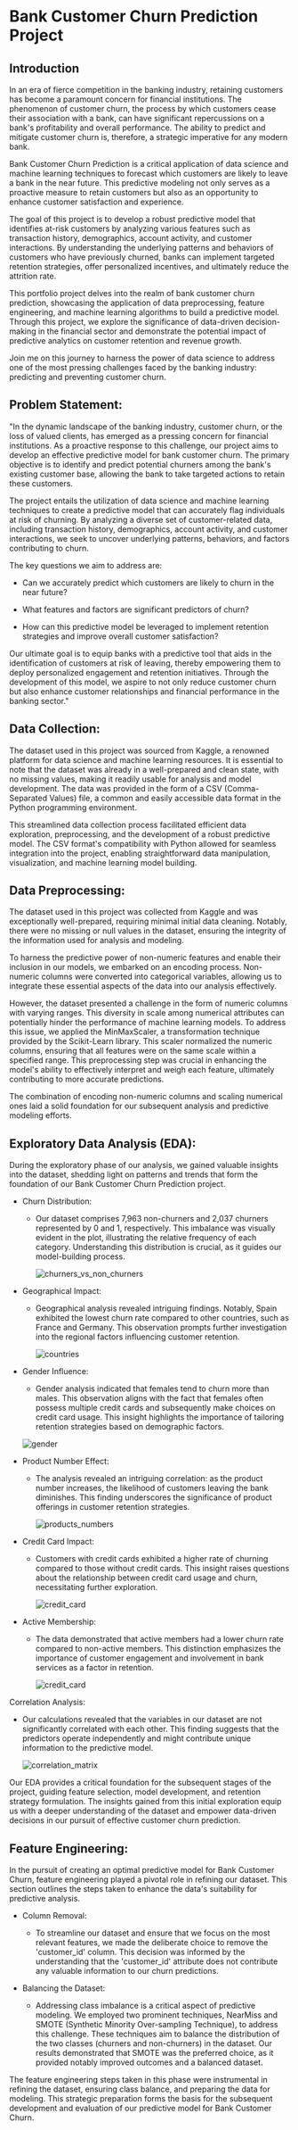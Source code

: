 # Bank Customer Churn Prediction Project
## Introduction

In an era of fierce competition in the banking industry, retaining customers has become a paramount concern for financial institutions. The phenomenon of customer churn, the process by which customers cease their association with a bank, can have significant repercussions on a bank's profitability and overall performance. The ability to predict and mitigate customer churn is, therefore, a strategic imperative for any modern bank.

Bank Customer Churn Prediction is a critical application of data science and machine learning techniques to forecast which customers are likely to leave a bank in the near future. This predictive modeling not only serves as a proactive measure to retain customers but also as an opportunity to enhance customer satisfaction and experience.

The goal of this project is to develop a robust predictive model that identifies at-risk customers by analyzing various features such as transaction history, demographics, account activity, and customer interactions. By understanding the underlying patterns and behaviors of customers who have previously churned, banks can implement targeted retention strategies, offer personalized incentives, and ultimately reduce the attrition rate.

This portfolio project delves into the realm of bank customer churn prediction, showcasing the application of data preprocessing, feature engineering, and machine learning algorithms to build a predictive model. Through this project, we explore the significance of data-driven decision-making in the financial sector and demonstrate the potential impact of predictive analytics on customer retention and revenue growth.

Join me on this journey to harness the power of data science to address one of the most pressing challenges faced by the banking industry: predicting and preventing customer churn.


## Problem Statement:

"In the dynamic landscape of the banking industry, customer churn, or the loss of valued clients, has emerged as a pressing concern for financial institutions. As a proactive response to this challenge, our project aims to develop an effective predictive model for bank customer churn. The primary objective is to identify and predict potential churners among the bank's existing customer base, allowing the bank to take targeted actions to retain these customers.

The project entails the utilization of data science and machine learning techniques to create a predictive model that can accurately flag individuals at risk of churning. By analyzing a diverse set of customer-related data, including transaction history, demographics, account activity, and customer interactions, we seek to uncover underlying patterns, behaviors, and factors contributing to churn.

The key questions we aim to address are:
- Can we accurately predict which customers are likely to churn in the near future?
* What features and factors are significant predictors of churn?
+ How can this predictive model be leveraged to implement retention strategies and improve overall customer satisfaction?

Our ultimate goal is to equip banks with a predictive tool that aids in the identification of customers at risk of leaving, thereby empowering them to deploy personalized engagement and retention initiatives. Through the development of this model, we aspire to not only reduce customer churn but also enhance customer relationships and financial performance in the banking sector."

## Data Collection:

The dataset used in this project was sourced from Kaggle, a renowned platform for data science and machine learning resources. It is essential to note that the dataset was already in a well-prepared and clean state, with no missing values, making it readily usable for analysis and model development. The data was provided in the form of a CSV (Comma-Separated Values) file, a common and easily accessible data format in the Python programming environment.

This streamlined data collection process facilitated efficient data exploration, preprocessing, and the development of a robust predictive model. The CSV format's compatibility with Python allowed for seamless integration into the project, enabling straightforward data manipulation, visualization, and machine learning model building.

## Data Preprocessing:

The dataset used in this project was collected from Kaggle and was exceptionally well-prepared, requiring minimal initial data cleaning. Notably, there were no missing or null values in the dataset, ensuring the integrity of the information used for analysis and modeling.

To harness the predictive power of non-numeric features and enable their inclusion in our models, we embarked on an encoding process. Non-numeric columns were converted into categorical variables, allowing us to integrate these essential aspects of the data into our analysis effectively.

However, the dataset presented a challenge in the form of numeric columns with varying ranges. This diversity in scale among numerical attributes can potentially hinder the performance of machine learning models. To address this issue, we applied the MinMaxScaler, a transformation technique provided by the Scikit-Learn library. This scaler normalized the numeric columns, ensuring that all features were on the same scale within a specified range. This preprocessing step was crucial in enhancing the model's ability to effectively interpret and weigh each feature, ultimately contributing to more accurate predictions.

The combination of encoding non-numeric columns and scaling numerical ones laid a solid foundation for our subsequent analysis and predictive modeling efforts.


## Exploratory Data Analysis (EDA):

During the exploratory phase of our analysis, we gained valuable insights into the dataset, shedding light on patterns and trends that form the foundation of our Bank Customer Churn Prediction project.

- Churn Distribution:
   - Our dataset comprises 7,963 non-churners and 2,037 churners represented by 0 and 1, respectively. This imbalance was visually evident in the plot, illustrating the relative frequency of each category. Understanding this distribution is crucial, as it guides our model-building process.
     
     ![churners_vs_non_churners](https://github.com/nganibaniathule/Portfolio/assets/129146143/fc8a5da6-4c71-4e65-aac6-58305c37415d)


- Geographical Impact:
   - Geographical analysis revealed intriguing findings. Notably, Spain exhibited the lowest churn rate compared to other countries, such as France and Germany. This observation prompts further investigation into the regional factors influencing customer retention.
     
     ![countries](https://github.com/nganibaniathule/Portfolio/assets/129146143/124dedf2-820f-45f6-abce-32243c198e4d)


- Gender Influence:
   - Gender analysis indicated that females tend to churn more than males. This observation aligns with the fact that females often possess multiple credit cards and 
       subsequently make choices on credit card usage. This insight highlights the importance of
       tailoring retention strategies based on demographic factors.
     
    ![gender](https://github.com/nganibaniathule/Portfolio/assets/129146143/65fcae11-ee78-412a-83ec-dcf6837cb3c3)


- Product Number Effect:
   - The analysis revealed an intriguing correlation: as the product number increases, the likelihood of customers leaving the bank diminishes. This finding underscores the significance of product offerings in customer retention strategies.
     
     ![products_numbers](https://github.com/nganibaniathule/Portfolio/assets/129146143/48840de8-4cc7-44c8-8672-4e6abef399b5)


- Credit Card Impact:
   - Customers with credit cards exhibited a higher rate of churning compared to those without credit cards. This insight raises questions about the relationship between credit card usage and churn, necessitating further exploration.
     
     ![credit_card](https://github.com/nganibaniathule/Portfolio/assets/129146143/f96b1a57-1d33-422a-a183-9a186a541b4d)


- Active Membership:
   - The data demonstrated that active members had a lower churn rate compared to non-active members. This distinction emphasizes the importance of customer engagement and involvement in bank services as a factor in retention.
     
     ![credit_card](https://github.com/nganibaniathule/Portfolio/assets/129146143/4ed390d4-cd89-42af-aa33-09659b488d51)


Correlation Analysis:
   - Our calculations revealed that the variables in our dataset are not significantly correlated with each other. This finding suggests that the predictors operate independently and might contribute unique information to the predictive model.
     
     ![correlation_matrix](https://github.com/nganibaniathule/Portfolio/assets/129146143/afd574c3-e47b-442d-a2b1-8fc7f3271c89)


Our EDA provides a critical foundation for the subsequent stages of the project, guiding feature selection, model development, and retention strategy formulation. The insights gained from this initial exploration equip us with a deeper understanding of the dataset and empower data-driven decisions in our pursuit of effective customer churn prediction.

## Feature Engineering:

In the pursuit of creating an optimal predictive model for Bank Customer Churn, feature engineering played a pivotal role in refining our dataset. This section outlines the steps taken to enhance the data's suitability for predictive analysis.

- Column Removal:
   * To streamline our dataset and ensure that we focus on the most relevant features, we made the deliberate choice to remove the 'customer_id' column. This decision was informed by the understanding that the 'customer_id' attribute does not contribute any valuable information to our churn predictions.

- Balancing the Dataset:
   * Addressing class imbalance is a critical aspect of predictive modeling. We employed two prominent techniques, NearMiss and SMOTE (Synthetic Minority Over-sampling Technique), to address this challenge. These techniques aim to balance the distribution of the two classes (churners and non-churners) in the dataset. Our results demonstrated that SMOTE was the preferred choice, as it provided notably improved outcomes and a balanced dataset.

The feature engineering steps taken in this phase were instrumental in refining the dataset, ensuring class balance, and preparing the data for modeling. This strategic preparation forms the basis for the subsequent development and evaluation of our predictive model for Bank Customer Churn.
